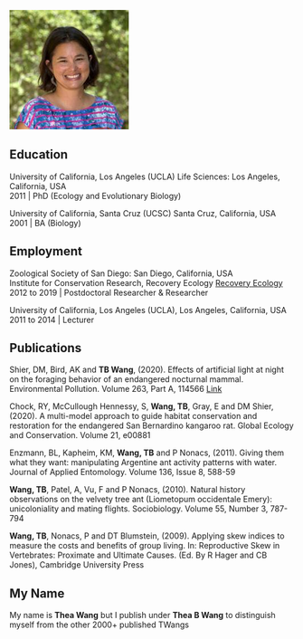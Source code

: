 ![Image](bio-photo.jpg)
## Education 
University of California, Los Angeles (UCLA) Life Sciences: Los Angeles, California, USA                                                 
2011 | PhD (Ecology and Evolutionary Biology)

University of California, Santa Cruz (UCSC) Santa Cruz, California, USA                                                      
2001 | BA (Biology)

## Employment
Zoological Society of San Diego: San Diego, California, USA                                           
Institute for Conservation Research, Recovery Ecology [Recovery Ecology](https://institute.sandiegozoo.org/recovery-ecology) 
2012 to 2019 | Postdoctoral Researcher & Researcher 

University of California, Los Angeles (UCLA), Los Angeles, California, USA                      
2011 to 2014 | Lecturer

## Publications 
Shier, DM, Bird, AK and **TB Wang**, (2020). Effects of artificial light at night on the foraging behavior of an endangered nocturnal mammal. Environmental Pollution. Volume 263, Part A, 114566
[Link](https://authors.elsevier.com/c/1axQpzLNSS3Eh) 

Chock, RY, McCullough Hennessy, S, **Wang, TB**, Gray, E and DM Shier, (2020). A multi-model approach to guide habitat conservation and restoration for the endangered San Bernardino kangaroo rat. Global Ecology and Conservation. Volume 21, e00881

Enzmann, BL, Kapheim, KM, **Wang, TB** and P Nonacs, (2011). Giving them what they want: manipulating Argentine ant activity patterns with water. Journal of Applied Entomology. Volume 136, Issue 8, 588-59

**Wang, TB**, Patel, A, Vu, F and P Nonacs, (2010). Natural history observations on the velvety tree ant (Liometopum occidentale Emery): unicoloniality and mating flights. Sociobiology. Volume 55, Number 3, 787-794

**Wang, TB**, Nonacs, P and DT Blumstein, (2009). Applying skew indices to measure the costs and benefits of group living. In: Reproductive Skew in Vertebrates: Proximate and Ultimate Causes. (Ed. By R Hager and CB Jones), Cambridge University Press

## My Name
My name is **Thea Wang** but I publish under **Thea B Wang** to distinguish myself from the other 2000+ published TWangs

